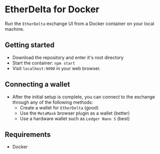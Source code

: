 # EtherDelta for Docker

Run the `EtherDelta` exchange UI from a Docker container on your local machine.

## Getting started

- Download the repository and enter it's root directory
- Start the container: `npm start`
- Visit `localhost:9090` in your web browser.

## Connecting a wallet
- After the initial setup is complete, you can connect to the exchange through any of the following methods:
    - Create a wallet for `EtherDelta` (good)
    - Use the `MetaMask` browser plugin as a wallet (better)
    - Use a hardware wallet such as `Ledger Nano S` (best)

## Requirements
- Docker